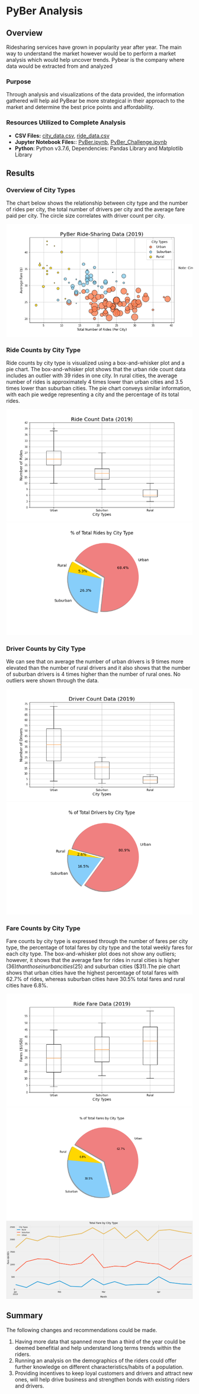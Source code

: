 # PyBer Analysis

## Overview
Ridesharing services have grown in popularity year after year. The main way to understand the market however would be to perform a market analysis which would help uncover trends. Pybear is the company where data would be extracted from and analyzed 

### Purpose
Through analysis and visualizations of the data provided, the information gathered will help aid PyBear be more strategical in their approach to the market and determine the best price points and affordability.


### Resources Utilized to Complete Analysis
* **CSV Files:** 
[city_data.csv]( https://github.com/YannMusz/PyBer_Analysis/blob/main/Resources/city_data.csv), [ride_data.csv]( https://github.com/YannMusz/PyBer_Analysis/blob/main/Resources/ride_data.csv)
* **Jupyter Notebook Files:**: 
[PyBer.ipynb]( https://github.com/YannMusz/PyBer_Analysis/blob/main/PyBer.ipynb), 
[PyBer_Challenge.ipynb]( https://github.com/YannMusz/PyBer_Analysis/blob/main/PyBer_Challenge.ipynb)
* **Python**: Python v3.7.6, Dependencies: Pandas Library and Matplotlib Library

## Results

### Overview of City Types
The chart below shows the relationship between city type and the number of rides per city, the total number of drivers per city and the average fare paid per city. The circle size correlates with driver count per city.

![Fig1](https://github.com/YannMusz/PyBer_Analysis/blob/main/Analysis/Fig1.png)

### Ride Counts by City Type

Ride counts by city type is visualized using a box-and-whisker plot and a pie chart. The box-and-whisker plot shows that the urban ride count data includes an outlier with 39 rides in one city. In rural cities, the average number of rides is approximately 4 times lower than urban cities and 3.5 times lower than suburban cities. The pie chart conveys similar information, with each pie wedge representing a city and the percentage of its total rides. 

![Fig2](https://github.com/YannMusz/PyBer_Analysis/blob/main/Analysis/Fig2.png)
![Fig6](https://github.com/YannMusz/PyBer_Analysis/blob/main/Analysis/Fig6.png)

### Driver Counts by City Type
We can see that on average the number of urban drivers is 9 times more elevated than the number of rural drivers and it also shows that the number of suburban drivers is 4 times higher than the number of rural ones. No outliers were shown through the data.

![Fig4](https://github.com/YannMusz/PyBer_Analysis/blob/main/Analysis/Fig4.png)
![Fig7](https://github.com/YannMusz/PyBer_Analysis/blob/main/Analysis/Fig7.png)

### Fare Counts by City Type
Fare counts by city type is expressed through the number of fares per city type, the percentage of total fares by city type and the total weekly fares for each city type. The box-and-whisker plot does not show any outliers; however, it shows that the average fare for rides in rural cities is higher ($36) than those in urban cities ($25) and suburban cities ($31).The pie chart shows that urban cities have the highest percentage of total fares with 62.7% of rides, whereas suburban cities have 30.5% total fares and rural cities have 6.8%.

![Fig3](https://github.com/YannMusz/PyBer_Analysis/blob/main/Analysis/Fig3.png)
![Fig5](https://github.com/YannMusz/PyBer_Analysis/blob/main/Analysis/Fig5.png)
![PyBer_Fare_Summary](https://github.com/YannMusz/PyBer_Analysis/blob/main/Analysis/PyBer_fare_summary.png) 

## Summary
The following changes and recommendations could be made.
1.	Having more data that spanned more than a third of the year could be deemed benefitial and help understand long terms trends within the riders. 
2.	Running an analysis on the demographics of the riders could offer further knowledge on different characteristics/habits of a population. 
3.	Providing incentives to keep loyal customers and drivers and attract new ones, will help drive business and strengthen bonds  with existing riders and drivers. 
